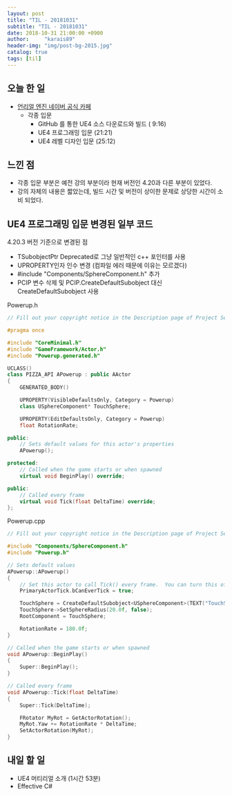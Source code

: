 ```yaml
---
layout: post
title: "TIL - 20181031"
subtitle: "TIL - 20181031"
date: 2018-10-31 21:00:00 +0900
author:     "karais89"
header-img: "img/post-bg-2015.jpg"
catalog: true
tags: [til]
---
```


## 오늘 한 일

- [언리얼 엔진 네이버 공식 카페](https://cafe.naver.com/unrealenginekr/735)
    - 각종 입문
        - GitHub 를 통한 UE4 소스 다운로드와 빌드 ( 9:16)
        - UE4 프로그래밍 입문 (21:21)
        - UE4 레벨 디자인 입문 (25:12)

## 느낀 점

- 각종 입문 부분은 예전 강의 부분이라 현재 버전인 4.20과 다른 부분이 있었다.
- 강의 자체의 내용은 짧았는데, 빌드 시간 및 버전이 상이한 문제로 상당한 시간이 소비 되었다.

## UE4 프로그래밍 입문 변경된 일부 코드 

4.20.3 버전 기준으로 변경된 점

- TSubobjectPtr Deprecated로 그냥 일반적인 c++ 포인터를 사용
- UPROPERTY인자 인수 변경 (컴파일 에러 때문에 이유는 모르겠다)
- #include "Components/SphereComponent.h" 추가
- PCIP 변수 삭제 및 PCIP.CreateDefaultSubobject 대신 CreateDefaultSubobject 사용

Powerup.h
```cpp
// Fill out your copyright notice in the Description page of Project Settings.

#pragma once

#include "CoreMinimal.h"
#include "GameFramework/Actor.h"
#include "Powerup.generated.h"

UCLASS()
class PIZZA_API APowerup : public AActor
{
	GENERATED_BODY()

	UPROPERTY(VisibleDefaultsOnly, Category = Powerup)
	class USphereComponent* TouchSphere;

	UPROPERTY(EditDefaultsOnly, Category = Powerup)
	float RotationRate;

public:	
	// Sets default values for this actor's properties
	APowerup();

protected:
	// Called when the game starts or when spawned
	virtual void BeginPlay() override;

public:	
	// Called every frame
	virtual void Tick(float DeltaTime) override;	
};
```

Powerup.cpp
```cpp
// Fill out your copyright notice in the Description page of Project Settings.

#include "Components/SphereComponent.h"
#include "Powerup.h"

// Sets default values
APowerup::APowerup()
{
 	// Set this actor to call Tick() every frame.  You can turn this off to improve performance if you don't need it.
	PrimaryActorTick.bCanEverTick = true;

	TouchSphere = CreateDefaultSubobject<USphereComponent>(TEXT("TouchSphereComponent"));
	TouchSphere->SetSphereRadius(20.0f, false);
	RootComponent = TouchSphere;

	RotationRate = 180.0f;
}

// Called when the game starts or when spawned
void APowerup::BeginPlay()
{
	Super::BeginPlay();	
}

// Called every frame
void APowerup::Tick(float DeltaTime)
{
	Super::Tick(DeltaTime);

	FRotator MyRot = GetActorRotation();
	MyRot.Yaw += RotationRate * DeltaTime;
	SetActorRotation(MyRot);
}
```

## 내일 할 일

- UE4 머티리얼 소개 (1시간 53분)
- Effective C#